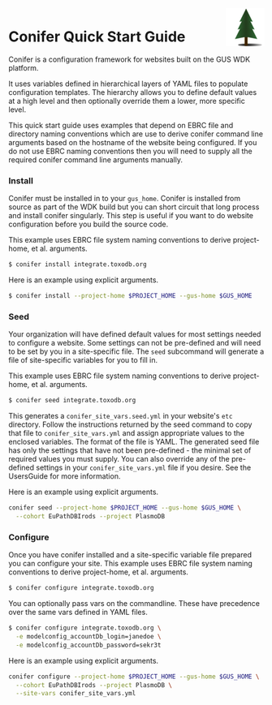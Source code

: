 <img style="float: right;" src="conifer_logo_sm.png">

# Conifer Quick Start Guide

Conifer is a configuration framework for websites built on the GUS WDK
platform.

It uses variables defined in hierarchical layers of YAML files to
populate configuration templates. The hierarchy allows you to define
default values at a high level and then optionally override them a
lower, more specific level.

This quick start guide uses examples that depend on EBRC file and
directory naming conventions which are use to derive conifer command line
arguments based on the hostname of the website being configured. If you
do not use EBRC naming conventions then you will need to supply all the
required conifer command line arguments manually.

### Install

Conifer must be installed in to your `gus_home`. Conifer is installed
from source as part of the WDK build but you can short circuit that long
process and install conifer singularly. This step is useful if you want
to do website configuration before you build the source code.

This example uses EBRC file system naming conventions to derive
project-home, et al. arguments.

```bash
$ conifer install integrate.toxodb.org
```

Here is an example using explicit arguments.

```bash
$ conifer install --project-home $PROJECT_HOME --gus-home $GUS_HOME
```

### Seed    

Your organization will have defined default values for most settings
needed to configure a website. Some settings can not be pre-defined and
will need to be set by you in a site-specific file. The `seed`
subcommand will generate a file of site-specific variables for you to
fill in.

This example uses EBRC file system naming conventions to derive
project-home, et al. arguments.

```bash
$ conifer seed integrate.toxodb.org
```

This generates a `conifer_site_vars.seed.yml` in your website's `etc`
directory. Follow the instructions returned by the seed command to copy
that file to `conifer_site_vars.yml` and assign appropriate values to
the enclosed variables. The format of the file is YAML. The generated
seed file has only the settings that have not been pre-defined - the
minimal set of required values you must supply. You can also override
any of the pre-defined settings in your `conifer_site_vars.yml` file if
you desire. See the UsersGuide for more information.


Here is an example using explicit arguments.

```bash
conifer seed --project-home $PROJECT_HOME --gus-home $GUS_HOME \
  --cohort EuPathDBIrods --project PlasmoDB
```

### Configure

Once you have conifer installed and a site-specific variable file
prepared you can configure your site. This example uses EBRC file system
naming conventions to derive project-home, et al. arguments.

```bash
$ conifer configure integrate.toxodb.org
```

You can optionally pass vars on the commandline. These have precedence
over the same vars defined in YAML files.

```bash
$ conifer configure integrate.toxodb.org \
  -e modelconfig_accountDb_login=janedoe \
  -e modelconfig_accountDb_password=sekr3t
```

Here is an example using explicit arguments.

```bash
conifer configure --project-home $PROJECT_HOME --gus-home $GUS_HOME \
  --cohort EuPathDBIrods --project PlasmoDB \
  --site-vars conifer_site_vars.yml
```
